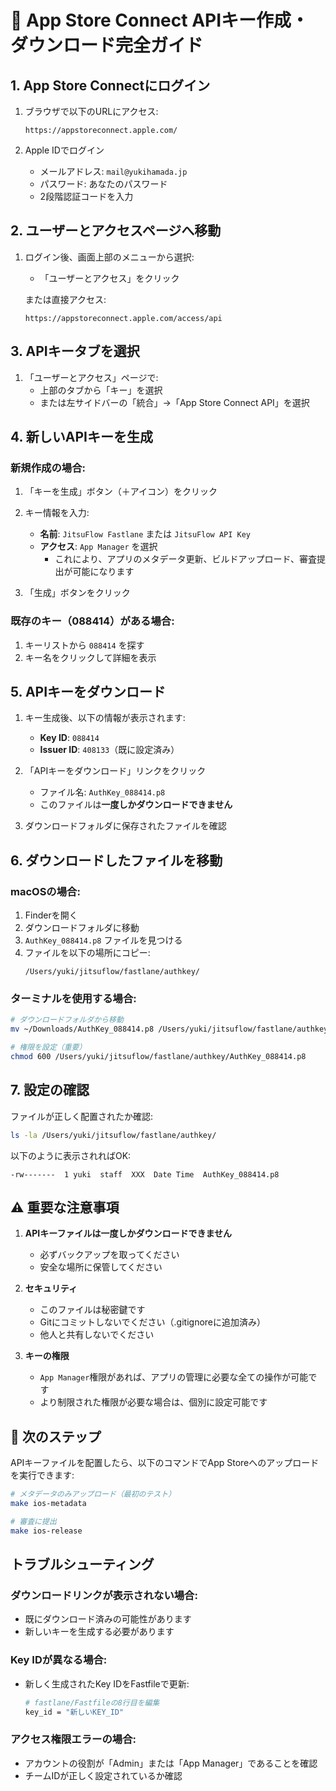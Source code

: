 # 📱 App Store Connect APIキー作成・ダウンロード完全ガイド

## 1. App Store Connectにログイン

1. ブラウザで以下のURLにアクセス:
   ```
   https://appstoreconnect.apple.com/
   ```

2. Apple IDでログイン
   - メールアドレス: `mail@yukihamada.jp`
   - パスワード: あなたのパスワード
   - 2段階認証コードを入力

## 2. ユーザーとアクセスページへ移動

1. ログイン後、画面上部のメニューから選択:
   - 「ユーザーとアクセス」をクリック
   
   または直接アクセス:
   ```
   https://appstoreconnect.apple.com/access/api
   ```

## 3. APIキータブを選択

1. 「ユーザーとアクセス」ページで:
   - 上部のタブから「キー」を選択
   - または左サイドバーの「統合」→「App Store Connect API」を選択

## 4. 新しいAPIキーを生成

### 新規作成の場合:

1. 「キーを生成」ボタン（＋アイコン）をクリック

2. キー情報を入力:
   - **名前**: `JitsuFlow Fastlane` または `JitsuFlow API Key`
   - **アクセス**: `App Manager` を選択
     - これにより、アプリのメタデータ更新、ビルドアップロード、審査提出が可能になります

3. 「生成」ボタンをクリック

### 既存のキー（088414）がある場合:

1. キーリストから `088414` を探す
2. キー名をクリックして詳細を表示

## 5. APIキーをダウンロード

1. キー生成後、以下の情報が表示されます:
   - **Key ID**: `088414`
   - **Issuer ID**: `408133`（既に設定済み）

2. 「APIキーをダウンロード」リンクをクリック
   - ファイル名: `AuthKey_088414.p8`
   - このファイルは**一度しかダウンロードできません**

3. ダウンロードフォルダに保存されたファイルを確認

## 6. ダウンロードしたファイルを移動

### macOSの場合:

1. Finderを開く
2. ダウンロードフォルダに移動
3. `AuthKey_088414.p8` ファイルを見つける
4. ファイルを以下の場所にコピー:
   ```
   /Users/yuki/jitsuflow/fastlane/authkey/
   ```

### ターミナルを使用する場合:

```bash
# ダウンロードフォルダから移動
mv ~/Downloads/AuthKey_088414.p8 /Users/yuki/jitsuflow/fastlane/authkey/

# 権限を設定（重要）
chmod 600 /Users/yuki/jitsuflow/fastlane/authkey/AuthKey_088414.p8
```

## 7. 設定の確認

ファイルが正しく配置されたか確認:

```bash
ls -la /Users/yuki/jitsuflow/fastlane/authkey/
```

以下のように表示されればOK:
```
-rw-------  1 yuki  staff  XXX  Date Time  AuthKey_088414.p8
```

## ⚠️ 重要な注意事項

1. **APIキーファイルは一度しかダウンロードできません**
   - 必ずバックアップを取ってください
   - 安全な場所に保管してください

2. **セキュリティ**
   - このファイルは秘密鍵です
   - Gitにコミットしないでください（.gitignoreに追加済み）
   - 他人と共有しないでください

3. **キーの権限**
   - `App Manager`権限があれば、アプリの管理に必要な全ての操作が可能です
   - より制限された権限が必要な場合は、個別に設定可能です

## 🚀 次のステップ

APIキーファイルを配置したら、以下のコマンドでApp Storeへのアップロードを実行できます:

```bash
# メタデータのみアップロード（最初のテスト）
make ios-metadata

# 審査に提出
make ios-release
```

## トラブルシューティング

### ダウンロードリンクが表示されない場合:
- 既にダウンロード済みの可能性があります
- 新しいキーを生成する必要があります

### Key IDが異なる場合:
- 新しく生成されたKey IDをFastfileで更新:
  ```bash
  # fastlane/Fastfileの8行目を編集
  key_id = "新しいKEY_ID"
  ```

### アクセス権限エラーの場合:
- アカウントの役割が「Admin」または「App Manager」であることを確認
- チームIDが正しく設定されているか確認